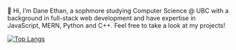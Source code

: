 👋 Hi, I’m Dane Ethan, a sophmore studying Computer Science @ UBC with a background in full-stack web development and have expertise in JavaScript, MERN, Python and C++. Feel free to take a look at my projects!


[![Top Langs](https://github-readme-stats.vercel.app/api/top-langs/?username=dewgong5&show_icons=true&theme=radical)](https://github.com/anuraghazra/github-readme-stats)


